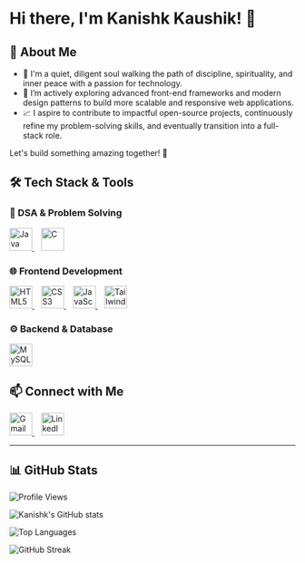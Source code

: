 # Hi there, I'm Kanishk Kaushik! 👋

## 📖 About Me

- 🔮 I'm a quiet, diligent soul walking the path of discipline, spirituality, and inner peace with a passion for technology.
- 🌱 I’m actively exploring advanced front-end frameworks and modern design patterns to build more scalable and responsive web applications.
- 📈 I aspire to contribute to impactful open-source projects, continuously refine my problem-solving skills, and eventually transition into a full-stack role.

Let's build something amazing together! 🚀

## 🛠️ Tech Stack & Tools

### 🧠 DSA & Problem Solving
<p align="left">
  <a href="https://www.java.com/" target="_blank">
    <img src="https://skillicons.dev/icons?i=java" height="40" alt="Java" />
  </a>
  &nbsp;&nbsp;
  <a href="https://en.cppreference.com/w/c" target="_blank">
    <img src="https://skillicons.dev/icons?i=c" height="40" alt="C" />
  </a>
</p>

### 🌐 Frontend Development
<p align="left">
  <a href="https://developer.mozilla.org/en-US/docs/Web/HTML" target="_blank">
    <img src="https://skillicons.dev/icons?i=html" height="40" alt="HTML5" />
  </a>
  &nbsp;&nbsp;
  <a href="https://developer.mozilla.org/en-US/docs/Web/CSS" target="_blank">
    <img src="https://skillicons.dev/icons?i=css" height="40" alt="CSS3" />
  </a>
  &nbsp;&nbsp;
  <a href="https://developer.mozilla.org/en-US/docs/Web/JavaScript" target="_blank">
    <img src="https://skillicons.dev/icons?i=javascript" height="40" alt="JavaScript" />
  </a>
  &nbsp;&nbsp;
  <a href="https://tailwindcss.com/" target="_blank">
    <img src="https://skillicons.dev/icons?i=tailwind" height="40" alt="Tailwind CSS" />
  </a>
</p>

### ⚙️ Backend & Database
<p align="left">
  <a href="https://www.mysql.com/" target="_blank">
    <img src="https://skillicons.dev/icons?i=mysql" height="40" alt="MySQL" />
  </a>
</p>

## 📫 Connect with Me

<p align="left">
  <a href="mailto:kanishk190304@gmail.com">
    <img src="https://skillicons.dev/icons?i=gmail" height="40" alt="Gmail" />
  </a>
  &nbsp;&nbsp;
  <a href="https://www.linkedin.com/in/kanishkk-kaushik" target="_blank">
    <img src="https://skillicons.dev/icons?i=linkedin" height="40" alt="LinkedIn" />
  </a>
</p>

---

## 📊 GitHub Stats

![Profile Views](https://komarev.com/ghpvc/?username=Kanishk190304&color=f5ba42)

![Kanishk's GitHub stats](https://github-readme-stats.vercel.app/api?username=Kanishk190304&show_icons=true&theme=dark)

![Top Languages](https://github-readme-stats.vercel.app/api/top-langs/?username=Kanishk190304&layout=compact&theme=dark)

![GitHub Streak](https://github-readme-streak-stats.herokuapp.com/?user=Kanishk190304&theme=dark&date-buster=20250227)

